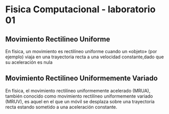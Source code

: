 # Fisica Computacional - laboratorio 01

## Movimiento Rectilineo Uniforme
En física, un movimiento es rectilíneo uniforme cuando un «objeto» (por ejemplo) viaja en una trayectoria recta a una velocidad constante,​ dado que su aceleración es nula

## Movimiento Rectilineo Uniformemente Variado
En física, el movimiento rectilíneo uniformemente acelerado (MRUA), también conocido como movimiento rectilíneo uniformemente variado (MRUV), es aquel en el que un móvil se desplaza sobre una trayectoria recta estando sometido a una aceleración constante.

